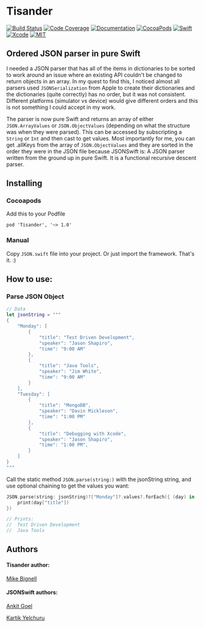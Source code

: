 # Tisander

[![Build Status](https://travis-ci.org/mikezs/Tisander.svg?branch=master)](https://travis-ci.org/mikezs/Tisander)
[![Code Coverage](https://img.shields.io/codecov/c/github/mikezs/Tisander.svg)](https://codecov.io/gh/mikezs/Tisander)
[![Documentation](https://mikezs.github.io/Tisander/badge.svg)](https://mikezs.github.io/Tisander)
[![CocoaPods](https://img.shields.io/cocoapods/dt/Tisander.svg)](https://cocoapods.org/pods/Tisander)
[![Swift](https://img.shields.io/badge/Swift-4.1-orange.svg)](https://swift.org)
[![Xcode](https://img.shields.io/badge/Xcode-9.4-blue.svg)](https://developer.apple.com/xcode)
[![MIT](https://img.shields.io/badge/License-MIT-red.svg)](https://opensource.org/licenses/MIT)

## Ordered JSON parser in pure Swift

I needed a JSON parser that has all of the items in dictionaries to be sorted to work around an issue where an existing API couldn't be changed to return objects in an array. In my quest to find this, I noticed almost all parsers used `JSONSerialization` from Apple to create their dictionaries and the dictionaries (quite correctly) has no order, but it was not consistent. Different platforms (simulator vs device) would give different orders and this is not something I could accept in my work.

The parser is now pure Swift and returns an array of either `JSON.ArrayValues` or `JSON.ObjectValues` (depending on what the structure was when they were parsed). This can be accessed by subscripting a `String` or `Int` and then cast to get values. Most importantly for me, you can get .allKeys from the array of `JSON.ObjectValues` and they are sorted in the order they were in the JSON file because JSONSwift is: A JSON parser written from the ground up in pure Swift. It is a functional recursive descent parser.

## Installing

### Cocoapods

Add this to your Podfile

```
pod 'Tisander', '~> 1.0'
```

### Manual

Copy `JSON.swift` file into your project. Or just import the framework. That's it. :)

## How to use:

### Parse JSON Object

```swift
// Data
let jsonString = """
{
    "Monday": [
        {
            "title": "Test Driven Development",
            "speaker": "Jason Shapiro",
            "time": "9:00 AM"
        },
        {
            "title": "Java Tools",
            "speaker": "Jim White",
            "time": "9:00 AM"
        }
    ],
    "Tuesday": [
        {
            "title": "MongoDB",
            "speaker": "Davin Mickleson",
            "time": "1:00 PM"
        },
        {
            "title": "Debugging with Xcode",
            "speaker": "Jason Shapiro",
            "time": "1:00 PM",
        }
    ]
}
"""
```

Call the static method `JSON.parse(string:)` with the jsonString string, and use optional chaining to get the values you want:

```swift
JSON.parse(string: jsonString)?["Monday"]?.values?.forEach({ (day) in
    print(day["title"])
})

// Prints:
//  Test Driven Development
//  Java Tools
```

## Authors

#### Tisander author:

[Mike Bignell](https://github.com/mikezs)

#### JSONSwift authors:

[Ankit Goel](https://github.com/ankit1ank)

[Kartik Yelchuru](https://github.com/buildAI)
